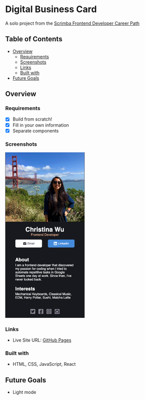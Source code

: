# Digital Business Card

A solo project from the [Scrimba Frontend Developer Career Path](https://scrimba.com/learn/frontend)

## Table of Contents

- [Overview](#overview)
  - [Requirements](#requirements)
  - [Screenshots](#screenshots)
  - [Links](#links)
  - [Built with](#built-with)
- [Future Goals](#future-goals)

## Overview

### Requirements

- [x] Build from scratch!
- [x] Fill in your own information
- [x] Separate components

### Screenshots
<img src="./src/img/digital-business-card-ss.png" alt="BBQ Splash Page - Mobile" width="50%"/>

### Links

- Live Site URL: [GitHub Pages](https://xchristinawu.github.io/digital-business-card-react/)

### Built with

- HTML, CSS, JavaScript, React

## Future Goals
- Light mode

